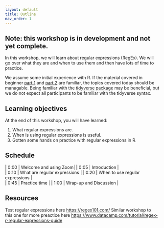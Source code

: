 ```yaml
---
layout: default
title: Outline
nav_order: 1
---
```


## Note: this workshop is in development and not yet complete.

In this workshop, we will learn about regular expressions (RegEx). We will go over what they are and when to use them and then have lots of time to practice.

We assume some initial experience with R. If the material covered in beginner <a href="https://ubc-library-rc.github.io/Beginner_R_Part1/" target="_blank">part 1</a> and <a href="https://ubc-library-rc.github.io/Beginner_R_Part2/" target="_blank">part 2</a> are familiar, the topics covered today should be managable. Being familiar with the <a href="https://ubc-library-rc.github.io/intro_to_tidyverse/" target="_blank">tidyverse package</a> may be beneficial, but we do not expect all participants to be familiar with the tidyverse syntax. 

## Learning objectives

At the end of this workshop, you will have learned:
1. What regular expressions are.
2. When is using regular expressions is useful.
3. Gotten some hands on practice with regular expressions in R.

## Schedule

| 0:00 | Welcome and using Zoom|
| 0:05 | Introduction |  
| 0:10 | What are regular expressions |
| 0:20 | When to use regular expressions |   
| 0:45 | Practice time |
| 1:00 | Wrap-up and Discussion |

## Resources
Test regular expressions here https://regex101.com/ 
Similar workshop to this one for more preactice here https://www.datacamp.com/tutorial/regex-r-regular-expressions-guide 

